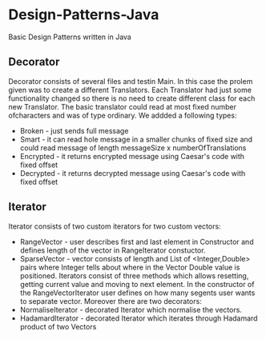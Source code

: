 # Design-Patterns-Java
Basic Design Patterns written in Java
## Decorator
Decorator consists of several files and testin Main. In this case the prolem given was to create a different Translators.
Each Translator had just some functionality changed so there is no need to create different class for each new Translator.
The basic translator could read at most fixed number ofcharacters and was of type ordinary. We addded a following types:
- Broken - just sends full message
- Smart - it can read hole message in a smaller chunks of fixed size and could read message of length messageSize x numberOfTranslations
- Encrypted - it returns encrypted message using Caesar's code with fixed offset
- Decrypted - it returns decrypted message using Caesar's code with fixed offset
## Iterator
Iterator consists of two custom iterators for two custom vectors:
- RangeVector - user describes first and last element in Constructor and defines length of the vector in RangeIterator constuctor.
- SparseVector - vector consists of length and List of <Integer,Double> pairs where Integer tells about where in the Vector Double value is positioned.
Iterators consist of three methods which allows resetting, getting current value and moving to next element. In the constructor of the RangeVectorIterator user defines on how many segents user wants to separate vector.
Moreover there are two decorators:
- NormaliseIterator - decorated Iterator which normalise the vectors.
- HadamardIterator - decorated Iterator which iterates through Hadamard product of two Vectors
